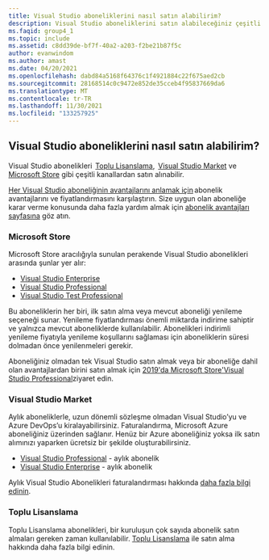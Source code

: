 ```yaml
---
title: Visual Studio aboneliklerini nasıl satın alabilirim?
description: Visual Studio aboneliklerini satın alabileceğiniz çeşitli yöntemler hakkında bilgi edinin
ms.faqid: group4_1
ms.topic: include
ms.assetid: c8dd39de-bf7f-40a2-a203-f2be21b87f5c
author: evanwindom
ms.author: amast
ms.date: 04/20/2021
ms.openlocfilehash: dabd84a5168f64376c1f4921884c22f675aed2cb
ms.sourcegitcommit: 28168514c0c9472e852de35cceb4f95837669da6
ms.translationtype: MT
ms.contentlocale: tr-TR
ms.lasthandoff: 11/30/2021
ms.locfileid: "133257925"
---
```

## <a name="how-do-i-purchase-visual-studio-subscriptions"></a>Visual Studio aboneliklerini nasıl satın alabilirim?
Visual Studio abonelikleri  [Toplu Lisanslama](https://www.microsoft.com/licensing/default),  [Visual Studio Market](https://marketplace.visualstudio.com/subscriptions) ve [Microsoft Store](https://www.microsoft.com/store/collections/visualstudio) gibi çeşitli kanallardan satın alınabilir.  

[Her Visual Studio aboneliğinin avantajlarını anlamak için](https://visualstudio.microsoft.com/vs/pricing/) abonelik avantajlarını ve fiyatlandırmasını karşılaştırın. Size uygun olan aboneliğe karar verme konusunda daha fazla yardım almak için [abonelik avantajları sayfasına](https://visualstudio.microsoft.com/vs/benefits/) göz atın.   

### <a name="microsoft-store"></a>Microsoft Store
Microsoft Store aracılığıyla sunulan perakende Visual Studio abonelikleri arasında şunlar yer alır: 
- [Visual Studio Enterprise](https://www.microsoft.com/p/visual-studio-enterprise-subscription/dg7gmgf0dst4?activetab=pivot%3aoverviewtab) 
- [Visual Studio Professional](https://www.microsoft.com/p/visual-studio-professional-subscription/dg7gmgf0dst3?activetab=pivot%3aoverviewtab) 
- [Visual Studio Test Professional](https://www.microsoft.com/p/visual-studio-test-professional-subscription/dg7gmgf0dst6?activetab=pivot%3aoverviewtab) 

Bu aboneliklerin her biri, ilk satın alma veya mevcut aboneliği yenileme seçeneği sunar. Yenileme fiyatlandırması önemli miktarda indirime sahiptir ve yalnızca mevcut aboneliklerde kullanılabilir. Abonelikleri indirimli yenileme fiyatıyla yenileme koşullarını sağlaması için aboneliklerin süresi dolmadan önce yenilenmeleri gerekir. 

Aboneliğiniz olmadan tek Visual Studio satın almak veya bir aboneliğe dahil olan avantajlardan birini satın almak için [2019'da Microsoft Store'Visual Studio Professional](https://www.microsoft.com/p/visual-studio-professional-2019/dg7gmgf0f6q1?cid=msft_web_collection&activetab=pivot%3aoverviewtab)ziyaret edin. 

### <a name="visual-studio-marketplace"></a>Visual Studio Market 
Aylık aboneliklerle, uzun dönemli sözleşme olmadan Visual Studio’yu ve Azure DevOps’u kiralayabilirsiniz. Faturalandırma, Microsoft Azure aboneliğiniz üzerinden sağlanır. Henüz bir Azure aboneliğiniz yoksa ilk satın alımınızı yaparken ücretsiz bir şekilde oluşturabilirsiniz.  
- [Visual Studio Professional](https://marketplace.visualstudio.com/items?itemName=ms.vs-professional-monthly) - aylık abonelik 
- [Visual Studio Enterprise](https://marketplace.visualstudio.com/items?itemName=ms.vs-enterprise-monthly) - aylık abonelik 
 
Aylık Visual Studio Abonelikleri faturalandırması hakkında [daha fazla bilgi edinin](https://docs.microsoft.com/visualstudio/subscriptions/vscloud-billing-faq). 

### <a name="volume-licensing"></a>Toplu Lisanslama 
Toplu Lisanslama abonelikleri, bir kuruluşun çok sayıda abonelik satın almaları gereken zaman kullanılabilir. [Toplu Lisanslama](https://www.microsoft.com/licensing/how-to-buy/how-to-buy) ile satın alma hakkında daha fazla bilgi edinin.  